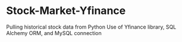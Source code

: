 # Stock-Market-Yfinance
Pulling historical stock data from Python
Use of Yfinance library, SQL Alchemy ORM, and MySQL connection
